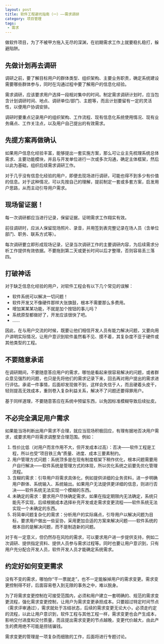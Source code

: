 ```yaml
---
layout: post
title: 软件工程避坑指南（一）——需求调研
category: 项目管理
tags:
 - 需求
---
```

做软件项目，为了不被甲方拖入无尽的深渊，在初期需求工作上就要稳扎稳打，躲避陷阱。

<!-- more -->

## 先做计划再去调研
调研之前，要了解目标用户的群体类型、组织架构、主要业务职责，确定系统建设需要哪些群体参与，同时在沟通过程中要了解用户的信息化经验。

需求调研，应该要求用户选择一段相对集中的时间。制定需求调研计划时，应当包含计划调研时间、地点、调研单位/部门、主题等，而且计划要留有一定的灵活性，以便用户协调安排。

调研时要重点记录用户的组织架构、工作流程、现有信息化系统使用情况、现有业务痛点、工作关注点，以及用户自己提出的有效需求。

## 先提方案再做确认
如果用户信息化经验丰富，能够提出一套实施方案，那么可让业主先梳理系统总体需求、主要功能模块，并且与开发单位进行一次或多次沟通，确定主体框架，然后以此为基础，组织后续需求调研工作。

对于几乎没有信息化经验的用户，即便去现场进行调研，可能也得不到多少有价值的信息。对于这种情况，可以先按自己的理解，提前制定一套或多套方案，启发用户思路，从而主动引导用户需求。

## 现场留证据！
每一次调研都应当进行记录，保留证据，证明需求工作翔实有效。

前往调研时，应派人保留现场照片、录音，并用签到表完整记录在场人员（含单位部门、职务、联系方式等）。

每次调研要立即形成现场记录，记录当次调研工作的主要调研内容，为后续需求分析工作提供有效依据。不要拖到第二天或更长时间以后才整理，否则容易丢三落四。

## 打破神话
对于缺乏信息化经验的用户，对软件工程会有以下几个常见的误解：

* 软件系统可以解决一切问题！
* 软件开发又不像硬件那样大张旗鼓，根本不需要那么多费用。
* 增加某某某功能，不就是加个按钮的事儿吗？
* 系统原型都做好了，开发应该很快了吧。
* ……

因此，在与用户交流的时候，既要让他们相信开发人员有能力解决问题，又要向用户讲明实际情况，让用户意识到软件虽然看不见、摸不着，其复杂度不亚于硬件或其他类型的工程。

## 不要随意承诺
在调研期间，不要随意答应用户的需求，哪怕是看起来很容易解决的问题，或者群众意见强烈的问题，也只是先将他们的需求记录下来，回去再对用户提出的需求进行评估。承诺一件事情，后面却发现做不到，这样会失信于人，而且硬着头皮干，轻则提高无效成本，重则卷入复杂利益关系，解决不了问题还要得罪用户。

基于同样道理，不要随意答应在系统中预留东西，以免因标准模糊导致后续扯皮。

## 不必完全满足用户需求
如果能当场判断出用户需求不合理，就应当现场积极回应，有理有据地否决用户需求，或要求用户将需求调整至合理范围。例如：

1. 性价比低（对用户而言作用不大，但开发成本过高）：否决——软件工程是工程，所以也受“项目铁三角”质量、进度、成本三要素制约。
2. 用户管理方式问题：系统顶多是在现有制度框架下稍作优化，根本问题需要用户自行解决——软件系统是管理方式的体现，所以优化系统之前要先优化管理流程。
3. 含糊的需求：引导用户将需求具体化，例如提供详细的业务资料，进一步明确用户群体、系统输入、系统输出。如果用户无法提供更详细的信息，则进行否决——软件系统无法实现一个模糊的东西。
4. 未确定的需求：要求用户尽快确定需求，如果在指定期限内无法确定，系统只能先不实现，后续根据成本选择补充开发或走需求变更流程——软件系统无法实现一个未确定的东西。
5. 将简单问题复杂化的需求：分析用户的实际痛点，引导用户以解决问题为目标，要求用户做出一些妥协，采用更加合适的方案来解决问题——软件系统的根本目的是解决问题，而不是制造新的问题。

对于有一定意义，但仍然存在风险的需求，可以要求用户进一步提供支持，例如二次调研、提供指定资料、提供人员参与需求过程等。同时也要让用户意识到，只有用户充分配合开发人员，软件开发人员才能确定系统需求。

## 约定好如何变更需求
没有不变的需求，哪怕你“干一票就走”，也不一定能躲掉用户的需求变更。需求变更控制得不好，后面容易卷入到无限的事务之中，难以脱身。

为了将需求变更控制在可接受范围内，必须和用户建立一套明确的、规范的需求变更流程，强化需求变更控制，让用户为需求变更承担成本。只要超过特定时间节点（需求评审通过），需求就处于冻结状态，后续的需求变更无论大小，必须走约定的流程，以此让用户意识到，软件工程与其他工程一样，需求变更也会产生成本，影响交付进度和交付质量，而且提出需求变更的节点越晚，变更代价越大，由此产生的费用绝不可能是捞钱骗钱。

需求变更的管理是一项复杂而细致的工作，后面将进行专题讨论。
